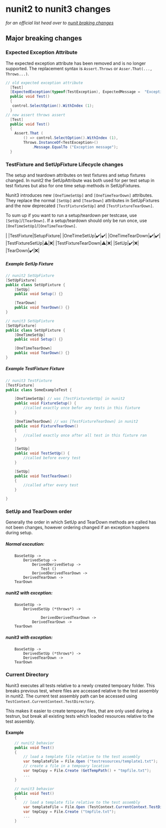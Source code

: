 
# nunit2 to nunit3 changes

_for an official list head over to [nunit braking changes](https://github.com/nunit/docs/wiki/Breaking-Changes)_

## Major breaking changes


### Expected Exception Attribute

The expected exception attribute has been removed and is no longer supported.
The replacement syntax is `Assert.Throws` or `Asser.That(..., Throws...)`.

```csharp
// old expected exception attribute
  [Test]
  [ExpectedException(typeof(TestException), ExpectedMessage =  "Exception message")]
  public void Test()
  {  
   control.SelectOption().WithIndex (1); 
  }
// new assert throws assert
  [Test]
  public void Test()
  {  
    Assert.That (
        () => control.SelectOption().WithIndex (1), 
        Throws.InstanceOf<TestException>()
            .Message.EqualTo ("Exception message");
  }    

```

### TestFixture and SetUpFixture Lifecycle changes

The setup and teardown attributes on test fixtures and setup fixtures changed. In nunit2
the SetUpAttribute was both used for per test setup in test fixtures but also for one time setup methods in SetUpFixtures.

Nunit3 introduces new `[OneTimeSetUp]` and `[OneTimeTearDown]` attributes. They replace the normal `[SetUp]` and `[TearDown]` attributes in SetUpFixtures 
and the now deprecated `[TestFixtureSetUp]` and `[TestFixtureTearDown]`.

To sum up if you want to run a setup/teardown per testcase, use `[SetUp]`/`[TearDown]`. If a setup/teardown should only be run once, use `[OneTimeSetUp]`/`[OneTimeTearDown]`.


| |TestFixture|SetupFixture|
|OneTimeSetUp|✔️|✔️|
|OneTimeTearDown|✔️|✔️|
|TestFixtureSetUp|⚠️|❌|
|TestFixtureTearDown|⚠️|❌|
|SetUp|✔️|❌|
|TearDown|✔️|❌|

##### Example SetUp Fixture
```csharp
// nunit2 SetUpFixture
[SetUpFixture]
public class SetUpFixture {
    [SetUp]
    public void Setup() {}

    [TearDown]
    public void TearDown() {}   
} 

// nunit3 SetUpFixture
[SetUpFixture]
public class SetUpFixture {
    [OneTimeSetUp]
    public void Setup() {}

    [OneTimeTearDown]
    public void TearDown() {}
} 

``` 
##### Example TestFixture Fixture

```csharp
// nunit3 TestFixture
[TestFixture]
public class SomeExampleTest {

    [OneTimeSetUp] // was [TestFixtureSetUp] in nunit2
    public void FixtureSetup() {
        //called exactly once befor any tests in this fixture
    }

    [OneTimeTearDown] // was [TestFixtureTearDown] in nunit2
    public void FixtureTearDown() 
    {
        //called exactly once after all test in this fixture ran
    }

    [SetUp]
    public void TestSetUp() {
        //called before every test
    }

    [SetUp]
    public void TestTearDown() 
    {
        //called after every test
    }

} 
```
### SetUp and TearDown order

Generally the order in which SetUp and TearDown methods are called has not been changes, 
however ordering changed if an exception happens during setup.


##### Normal exceution:

```    
    BaseSetUp -> 
        DerivedSetup -> 
            DerivedDerivedSetup -> 
                Test ()
            DerivedDerivedTearDown -> 
        DerivedTearDown -> 
    TearDown
```    
##### nunit2 with exception:
```
    BaseSetUp -> 
        DerivedSetUp (*throws*) -> 
    
                DerivedDerivedTearDown -> 
            DerivedTearDown -> 
    TearDown
```
##### nunit3 with exception:
```
    BaseSetUp -> 
        DerivedSetUp (*throws*) -> 
        DerivedTearDown -> 
    TearDown
```

### Current Directory

Nunit3 executes all tests relative to a newly created tempoary folder. This breaks previous test, where files are accessed relative to the test assembly in nunit2.
The current test assembly path can be accessed using `TestContext.CurrentContext.TestDirectory`.

This makes it easier to create tempoary files, that are only used during a testrun, 
but break all existing tests which loaded resources relative to the test assembly.

#### Example

```csharp
    // nunit2 behavior
    public void Test() 
    {
        // load a template file relative to the test assembly
        var templateFile = File.Open ("testresources/template1.txt");
        // create a file in a tempoary location
        var tmpCopy = File.Create (GetTempPath() + "tmpfile.txt");
        ...
    }

    // nunit3 behavior
    public void Test() 
    {
        // load a template file relative to the test assembly
        var templateFile = File.Open (TestContext.CurrentContext.TestDirectory + "/testresources/template1.txt");
        var tmpCopy = File.Create ("tmpfile.txt");
        ...
    }

```